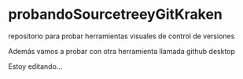 # probandoSourcetreeyGitKraken
repositorio para probar herramientas visuales de control de versiones 

Además vamos a probar con otra herramienta llamada github desktop

Estoy editando...
